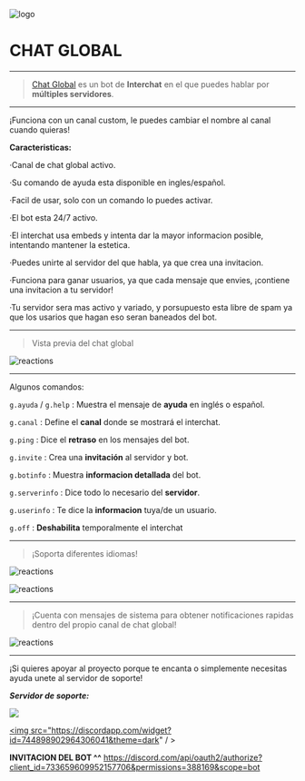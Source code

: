 ![logo](https://media.discordapp.net/attachments/700345457343201314/737287744178487296/topgg3.png?width=1213&height=683)

# CHAT GLOBAL
-----------------

> [Chat Global]() es un bot de **Interchat** en el que puedes hablar por **múltiples servidores**. 

-----------------

¡Funciona con un canal custom, le puedes cambiar el nombre al canal cuando quieras!

**Caracteristicas:**

 ·Canal de chat global activo.
 
 ·Su comando de ayuda esta disponible en ingles/español.
 
 ·Facil de usar, solo con un comando lo puedes activar.
 
 ·El bot esta 24/7 activo.
 
 ·El interchat usa embeds y intenta dar la mayor informacion posible, intentando mantener la estetica.
 
 ·Puedes unirte al servidor del que habla, ya que crea una invitacion.
 
 ·Funciona para ganar usuarios, ya que cada mensaje que envies, ¡contiene una invitacion a tu servidor!
 
 ·Tu servidor sera mas activo y variado, y porsupuesto esta libre de spam ya que los usarios que hagan eso seran baneados del bot.
 
 -------------------
 > Vista previa del chat global
 
 ![reactions](https://media.discordapp.net/attachments/700345457343201314/737284410910572614/chat-global.png.png?width=363&height=245)
 
 -------------------
 
Algunos comandos: 

`g.ayuda` / `g.help`   :  Muestra el mensaje de **ayuda** en inglés o español. 

`g.canal`            :  Define el **canal** donde se mostrará el interchat. 

`g.ping`             :  Dice el **retraso** en los mensajes del bot. 

`g.invite`           :  Crea una **invitación** al servidor y bot. 

`g.botinfo`          :  Muestra **informacion detallada** del bot.

`g.serverinfo`       :  Dice todo lo necesario del **servidor**.

`g.userinfo`         :  Te dice la **informacion** tuya/de un usuario.

`g.off`              :  **Deshabilita** temporalmente el interchat

-------------------
> ¡Soporta diferentes idiomas!

![reactions](https://media.discordapp.net/attachments/700345457343201314/737287744732266536/topgg1.png?width=462&height=624)

![reactions](https://media.discordapp.net/attachments/700345457343201314/737287979537661972/topgg2.png?width=459&height=635)

 ------------------
 
 > ¡Cuenta con mensajes de sistema para obtener notificaciones rapidas dentro del propio canal de chat global!
 
 ![reactions](https://media.discordapp.net/attachments/700345457343201314/737293120986939463/system_message.png?width=357&height=144) 
 
 ------------------
 ¡Si quieres apoyar al proyecto porque te encanta o simplemente necesitas ayuda unete al servidor de soporte!
 
 **_Servidor de soporte:_**
  
 <a href="https://discord.gg/YQHeYFE"><img src="https://discordapp.com/api/guilds/683729329540169781/widget.png?style=banner2" /></a>
 
 <a href="https://discord.gg/EkT7M98"><img src="https://discordapp.com/widget?id=744898902964306041&theme=dark" / ></a>
 
 
 **INVITACION DEL BOT ^^** https://discord.com/api/oauth2/authorize?client_id=733659609952157706&permissions=388169&scope=bot

